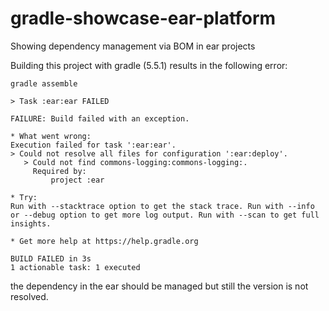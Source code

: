 # gradle-showcase-ear-platform
Showing dependency management via BOM in ear projects

Building this project with gradle (5.5.1) results in the following error:
```
gradle assemble

> Task :ear:ear FAILED

FAILURE: Build failed with an exception.

* What went wrong:
Execution failed for task ':ear:ear'.
> Could not resolve all files for configuration ':ear:deploy'.
   > Could not find commons-logging:commons-logging:.
     Required by:
         project :ear

* Try:
Run with --stacktrace option to get the stack trace. Run with --info or --debug option to get more log output. Run with --scan to get full insights.

* Get more help at https://help.gradle.org

BUILD FAILED in 3s
1 actionable task: 1 executed
```

the dependency in the ear should be managed but still the version is not resolved.
